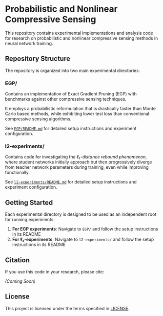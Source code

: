 # Probabilistic and Nonlinear Compressive Sensing

This repository contains experimental implementations and analysis code for research on probabilistic and nonlinear compressive sensing methods in neural network training.

## Repository Structure

The repository is organized into two main experimental directories:

### EGP/

Contains an implementation of Exact Gradient Pruning (EGP) with benchmarks against other compressive sensing techniques. 

It employs a probabilistic reformulation that is drastically faster than Monte Carlo based methods, while exhibiting lower test loss than conventional compressive sensing algorithms.

See [`EGP/README.md`](EGP/README.md) for detailed setup instructions and experiment configuration.

### l2-experiments/

Contains code for investigating the _ℓ₂-distance rebound phenomenon_, where student networks initially approach but then progressively diverge from teacher network parameters during training, even while improving functionally.

See [`l2-experiments/README.md`](l2-experiments/README.md) for detailed setup instructions and experiment configuration.


## Getting Started

Each experimental directory is designed to be used as an independent root for running experiments:

1. __For EGP experiments__: Navigate to `EGP/` and follow the setup instructions in its README
2. __For ℓ₂-experiments__: Navigate to `l2-experiments/` and follow the setup instructions in its README

## Citation

If you use this code in your research, please cite:

_(Coming Soon)_

## License

This project is licensed under the terms specified in [LICENSE](LICENSE).

